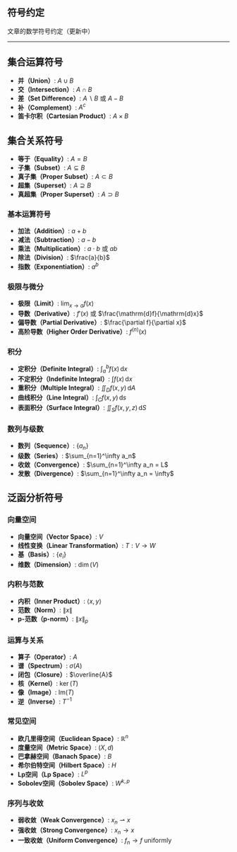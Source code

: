 ## 符号约定
文章的数学符号约定（更新中）
<hr>

## 集合运算符号

- **并（Union）**: $A \cup B$
- **交（Intersection）**: $A \cap B$
- **差（Set Difference）**: $A \backslash B$ 或 $A - B$
- **补（Complement）**: $A^c$
- **笛卡尔积（Cartesian Product）**: $A \times B$

## 集合关系符号

- **等于（Equality）**: $A = B$
- **子集（Subset）**: $A \subseteq B$
- **真子集（Proper Subset）**: $A \subset B$
- **超集（Superset）**: $A \supseteq B$
- **真超集（Proper Superset）**: $A \supset B$

### 基本运算符号

- **加法（Addition）**: $a + b$
- **减法（Subtraction）**: $a - b$
- **乘法（Multiplication）**: $a \cdot b$ 或 $ab$
- **除法（Division）**: $\frac{a}{b}$
- **指数（Exponentiation）**: $a^b$

### 极限与微分

- **极限（Limit）**: $\lim_{x \to a} f(x)$
- **导数（Derivative）**: $f'(x)$ 或 $\frac{\mathrm{d}f}{\mathrm{d}x}$
- **偏导数（Partial Derivative）**: $\frac{\partial f}{\partial x}$
- **高阶导数（Higher Order Derivative）**: $f^{(n)}(x)$

### 积分

- **定积分（Definite Integral）**: $\int_a^b f(x) \, \mathrm{d}x$
- **不定积分（Indefinite Integral）**: $\int f(x) \, \mathrm{d}x$
- **重积分（Multiple Integral）**: $\iint_D f(x, y) \, \mathrm{d}A$
- **曲线积分（Line Integral）**: $\int_C f(x, y) \, \mathrm{d}s$
- **表面积分（Surface Integral）**: $\iint_S f(x, y, z) \, \mathrm{d}S$

### 数列与级数

- **数列（Sequence）**: $\{a_n\}$
- **级数（Series）**: $\sum_{n=1}^\infty a_n$
- **收敛（Convergence）**: $\sum_{n=1}^\infty a_n = L$
- **发散（Divergence）**: $\sum_{n=1}^\infty a_n = \infty$

## 泛函分析符号

### 向量空间

- **向量空间（Vector Space）**: $V$
- **线性变换（Linear Transformation）**: $T: V \to W$
- **基（Basis）**: $\{e_i\}$
- **维数（Dimension）**: $\dim(V)$

### 内积与范数

- **内积（Inner Product）**: $\langle x, y \rangle$
- **范数（Norm）**: $\|x\|$
- **p-范数（p-norm）**: $\|x\|_p$

### 运算与关系

- **算子（Operator）**: $A$
- **谱（Spectrum）**: $\sigma(A)$
- **闭包（Closure）**: $\overline{A}$
- **核（Kernel）**: $\ker(T)$
- **像（Image）**: $\text{Im}(T)$
- **逆（Inverse）**: $T^{-1}$

### 常见空间

- **欧几里得空间（Euclidean Space）**: $\mathbb{R}^n$
- **度量空间（Metric Space）**: $(X, d)$
- **巴拿赫空间（Banach Space）**: $B$
- **希尔伯特空间（Hilbert Space）**: $H$
- **Lp空间（Lp Space）**: $L^p$
- **Sobolev空间（Sobolev Space）**: $W^{k,p}$

### 序列与收敛

- **弱收敛（Weak Convergence）**: $x_n \rightharpoonup x$
- **强收敛（Strong Convergence）**: $x_n \to x$
- **一致收敛（Uniform Convergence）**: $f_n \to f \text{ uniformly}$
